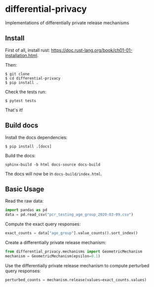 # differential-privacy
Implementations of differentially private release mechanisms

## Install

First of all, install rust: https://doc.rust-lang.org/book/ch01-01-installation.html.

Then:

```
$ git clone
$ cd differential-privacy
$ pip install .
```

Check the tests run:

```
$ pytest tests
```

That's it!

## Build docs

Install the docs dependencies:

```
$ pip install .[docs]
```

Build the docs:

```
sphinx-build -b html docs-source docs-build
```

The docs will now be in `docs-build/index.html`.

## Basic Usage
Read the raw data:
```python
import pandas as pd
data = pd.read_csv("pcr_testing_age_group_2020-03-09.csv")
```

Compute the exact query responses:
```python
exact_counts = data["age_group"].value_counts().sort_index()
```

Create a differentially private release mechanism:
```python
from differential_privacy.mechanisms import GeometricMechanism
mechanism = GeometricMechanism(epsilon=0.1)
```

Use the differentially private release mechanism to compute perturbed query responses:
```python
perturbed_counts = mechanism.release(values=exact_counts.values)
```
